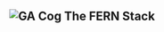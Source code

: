## ![GA Cog](https://avatars2.githubusercontent.com/u/42252722?s=400&u=82447676189516e243e244d3f949169c0e91583b&v=4) The FERN Stack
